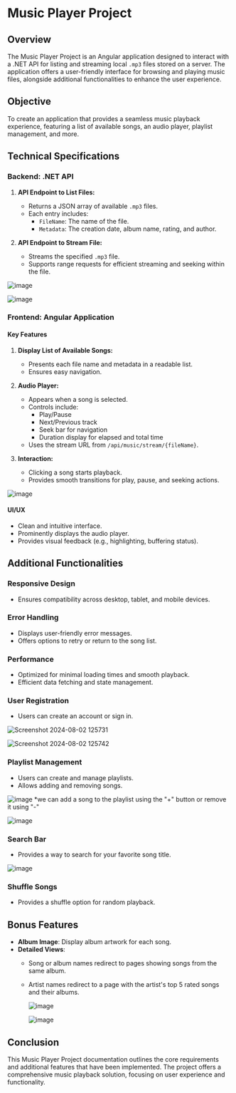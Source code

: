 # Music Player Project

## Overview
The Music Player Project is an Angular application designed to interact with a .NET API for listing and streaming local `.mp3` files stored on a server. The application offers a user-friendly interface for browsing and playing music files, alongside additional functionalities to enhance the user experience.

## Objective
To create an application that provides a seamless music playback experience, featuring a list of available songs, an audio player, playlist management, and more.

## Technical Specifications

### Backend: .NET API
1. **API Endpoint to List Files:**
   - Returns a JSON array of available `.mp3` files.
   - Each entry includes:
     - `FileName`: The name of the file.
     - `Metadata`: The creation date, album name, rating, and author.
       
2. **API Endpoint to Stream File:**
   - Streams the specified `.mp3` file.
   - Supports range requests for efficient streaming and seeking within the file.


  ![image](https://github.com/user-attachments/assets/75f8820d-d613-47e9-b1b3-3f6ead689b6f)

  ![image](https://github.com/user-attachments/assets/99233442-3f78-47fd-a97d-19e9a481c2f4)


### Frontend: Angular Application

#### Key Features

1. **Display List of Available Songs:**
   - Presents each file name and metadata in a readable list.
   - Ensures easy navigation.

2. **Audio Player:**
   - Appears when a song is selected.
   - Controls include:
     - Play/Pause
     - Next/Previous track
     - Seek bar for navigation
     - Duration display for elapsed and total time
   - Uses the stream URL from `/api/music/stream/{fileName}`.

3. **Interaction:**
   - Clicking a song starts playback.
   - Provides smooth transitions for play, pause, and seeking actions.
  
![image](https://github.com/user-attachments/assets/6de1be44-6803-4b2a-8051-c81be9be085b)


#### UI/UX
- Clean and intuitive interface.
- Prominently displays the audio player.
- Provides visual feedback (e.g., highlighting, buffering status).

## Additional Functionalities

### Responsive Design
- Ensures compatibility across desktop, tablet, and mobile devices.

### Error Handling
- Displays user-friendly error messages.
- Offers options to retry or return to the song list.

### Performance
- Optimized for minimal loading times and smooth playback.
- Efficient data fetching and state management.

### User Registration
- Users can create an account or sign in.

![Screenshot 2024-08-02 125731](https://github.com/user-attachments/assets/bfb753a2-c814-4b41-a071-55c4dbff7d48)

![Screenshot 2024-08-02 125742](https://github.com/user-attachments/assets/16598ba8-a905-4179-ab35-7e0a83726ffd)


### Playlist Management
- Users can create and manage playlists.
- Allows adding and removing songs.

![image](https://github.com/user-attachments/assets/ab0d199d-6e11-45dd-8444-1e54342c0f30)
  *we can add a song to the playlist using the "+" button or remove it using "-"

![image](https://github.com/user-attachments/assets/50c9b74f-4215-4d4e-9b56-b3e7e3b05636)


### Search Bar
- Provides a way to search for your favorite song title.

![image](https://github.com/user-attachments/assets/c89eb711-b82d-45d8-9001-89efea6fdd28)


  
### Shuffle Songs
- Provides a shuffle option for random playback.

## Bonus Features
- **Album Image**: Display album artwork for each song.
- **Detailed Views**:
  - Song or album names redirect to pages showing songs from the same album.
  - Artist names redirect to a page with the artist's top 5 rated songs and their albums.
 
    ![image](https://github.com/user-attachments/assets/40221260-2230-4838-b375-71e6811d54b9)

    ![image](https://github.com/user-attachments/assets/31e54a68-a3f6-43c4-aa28-47c034fced56)


## Conclusion
This Music Player Project documentation outlines the core requirements and additional features that have been implemented. The project offers a comprehensive music playback solution, focusing on user experience and functionality.
